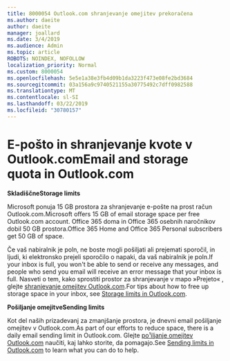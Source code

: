 ```yaml
---
title: 8000054 Outlook.com shranjevanje omejitev prekoračena
ms.author: daeite
author: daeite
manager: joallard
ms.date: 3/4/2019
ms.audience: Admin
ms.topic: article
ROBOTS: NOINDEX, NOFOLLOW
localization_priority: Normal
ms.custom: 8000054
ms.openlocfilehash: 5e5e1a38e3fb4d09b1da3223f473e08fe2bd3684
ms.sourcegitcommit: 03a156a9c9740521155a30775492c7dff0982588
ms.translationtype: MT
ms.contentlocale: sl-SI
ms.lasthandoff: 03/22/2019
ms.locfileid: "30780157"
---
```

# <a name="email-and-storage-quota-in-outlookcom"></a><span data-ttu-id="75486-102">E-pošto in shranjevanje kvote v Outlook.com</span><span class="sxs-lookup"><span data-stu-id="75486-102">Email and storage quota in Outlook.com</span></span>

<span data-ttu-id="75486-103">**Skladiščne**</span><span class="sxs-lookup"><span data-stu-id="75486-103">**Storage limits**</span></span>

<span data-ttu-id="75486-104">Microsoft ponuja 15 GB prostora za shranjevanje e-pošte na prost račun Outlook.com.</span><span class="sxs-lookup"><span data-stu-id="75486-104">Microsoft offers 15 GB of email storage space per free Outlook.com account.</span></span> <span data-ttu-id="75486-105">Office 365 doma in Office 365 osebnih naročnikov dobil 50 GB prostora.</span><span class="sxs-lookup"><span data-stu-id="75486-105">Office 365 Home and Office 365 Personal subscribers get 50 GB of space.</span></span>
  
<span data-ttu-id="75486-106">Če vaš nabiralnik je poln, ne boste mogli pošiljati ali prejemati sporočil, in ljudi, ki elektronsko prejeli sporočilo o napaki, da vaš nabiralnik je poln.</span><span class="sxs-lookup"><span data-stu-id="75486-106">If your inbox is full, you won't be able to send or receive any messages, and people who send you email will receive an error message that your inbox is full.</span></span> <span data-ttu-id="75486-107">Nasveti o tem, kako sprostiti prostor za shranjevanje v mapo »Prejeto« , glejte [shranjevanje omejitev Outlook.com](https://go.microsoft.com/fwlink/p/?linkid=2001900&amp;clcid=0x409).</span><span class="sxs-lookup"><span data-stu-id="75486-107">For tips about how to free up storage space in your inbox, see [Storage limits in Outlook.com](https://go.microsoft.com/fwlink/p/?linkid=2001900&amp;clcid=0x409).</span></span>

<span data-ttu-id="75486-108">**Pošiljanje omejitve**</span><span class="sxs-lookup"><span data-stu-id="75486-108">**Sending limits**</span></span>

<span data-ttu-id="75486-109">Kot del naših prizadevanj za zmanjšanje prostora, je dnevni email pošiljanje omejitev v Outlook.com.</span><span class="sxs-lookup"><span data-stu-id="75486-109">As part of our efforts to reduce space, there is a daily email sending limit in Outlook.com.</span></span> <span data-ttu-id="75486-110">Glejte [po¹iljanje omejitev Outlook.com](https://support.office.com/article/279ee200-594c-40f0-9ec8-bb6af7735c2e) naučiti, kaj lahko storite, da pomagajo.</span><span class="sxs-lookup"><span data-stu-id="75486-110">See [Sending limits in Outlook.com](https://support.office.com/article/279ee200-594c-40f0-9ec8-bb6af7735c2e) to learn what you can do to help.</span></span>